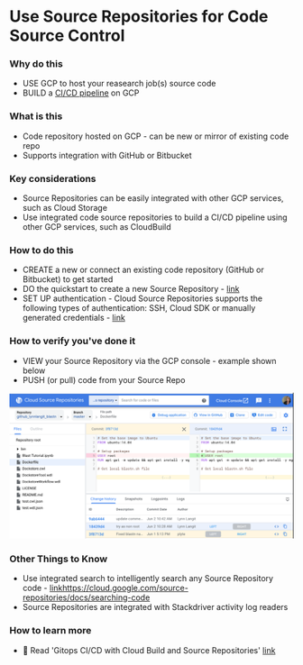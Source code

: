 # Use Source Repositories for Code Source Control

### Why do this
 - USE GCP to host your reasearch job(s) source code
 - BUILD a [CI/CD pipeline](https://cloud.google.com/solutions/continuous-delivery/) on GCP 

### What is this
 - Code repository hosted on GCP - can be new or mirror of existing code repo
 - Supports integration with GitHub or Bitbucket

### Key considerations
 - Source Repositories can be easily integrated with other GCP services, such as Cloud Storage
 - Use integrated code source repositories to build a CI/CD pipeline using other GCP services, such as CloudBuild

### How to do this
 - CREATE a new or connect an existing code repository (GitHub or Bitbucket) to get started
 - DO the quickstart to create a new Source Repository - [link](https://cloud.google.com/source-repositories/docs/quickstart)
 - SET UP authentication - Cloud Source Repositories supports the following types of authentication: SSH, Cloud SDK or
manually generated credentials - [link](https://cloud.google.com/source-repositories/docs/authentication)

### How to verify you've done it
 - VIEW your Source Repository via the GCP console - example shown below
 - PUSH (or pull) code from your Source Repo

 [![source-repo](/images/source-repo.png)]()

### Other Things to Know
 - Use integrated search to intelligently search any Source Repository code - [link]()https://cloud.google.com/source-repositories/docs/searching-code
 - Source Repositories are integrated with Stackdriver activity log readers

### How to learn more
 - 📘 Read 'Gitops CI/CD with Cloud Build and Source Repositories' [link](https://cloud.google.com/kubernetes-engine/docs/tutorials/gitops-cloud-build)